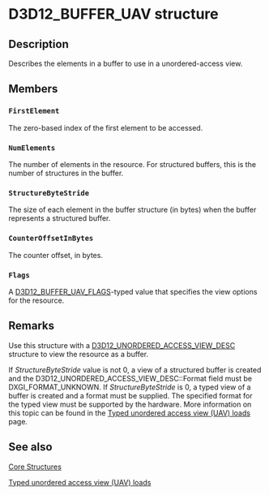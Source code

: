 # D3D12_BUFFER_UAV structure

## Description

Describes the elements in a buffer to use in a unordered-access view.

## Members

### `FirstElement`

The zero-based index of the first element to be accessed.

### `NumElements`

The number of elements in the resource. For structured buffers, this is the number of structures in the buffer.

### `StructureByteStride`

The size of each element in the buffer structure (in bytes) when the buffer represents a structured buffer.

### `CounterOffsetInBytes`

The counter offset, in bytes.

### `Flags`

A [D3D12_BUFFER_UAV_FLAGS](https://learn.microsoft.com/windows/desktop/api/d3d12/ne-d3d12-d3d12_buffer_uav_flags)-typed value that specifies the view options for the resource.

## Remarks

Use this structure with a [D3D12_UNORDERED_ACCESS_VIEW_DESC](https://learn.microsoft.com/windows/desktop/api/d3d12/ns-d3d12-d3d12_unordered_access_view_desc) structure to view the resource as a buffer.

If *StructureByteStride* value is not 0, a view of a structured buffer is created and the D3D12_UNORDERED_ACCESS_VIEW_DESC::Format field must be DXGI_FORMAT_UNKNOWN. If *StructureByteStride* is 0, a typed view of a buffer is created and a format must be supplied. The specified format for the typed view must be supported by the hardware. More information on this topic can be found in the [Typed unordered access view (UAV) loads](https://learn.microsoft.com/en-gb/windows/win32/direct3d12/typed-unordered-access-view-loads) page.

## See also

[Core Structures](https://learn.microsoft.com/windows/desktop/direct3d12/direct3d-12-structures)

[Typed unordered access view (UAV) loads](https://learn.microsoft.com/en-gb/windows/win32/direct3d12/typed-unordered-access-view-loads)